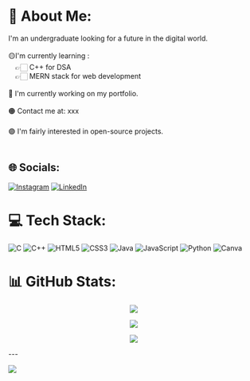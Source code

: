 # 💫 About Me:
I'm an undergraduate looking for a future in the digital world.<br><br>🟡I'm currently learning :<br>&emsp;👉🏻   C++ for DSA<br><t>&emsp;👉🏻   MERN stack for web development<br><br>🔴 I'm currently working on my portfolio.<br><br>
🟠 Contact me at: xxx<br><br>
🟣 I'm fairly interested in open-source projects.<br><br>



## 🌐 Socials:
[![Instagram](https://img.shields.io/badge/Instagram-%23E4405F.svg?logo=Instagram&logoColor=white)](https://instagram.com/thewanderingsoul08) [![LinkedIn](https://img.shields.io/badge/LinkedIn-%230077B5.svg?logo=linkedin&logoColor=white)](https://linkedin.com/in/www.linkedin.com/in/mohammed-abdul-shafee-1a6984284) 

# 💻 Tech Stack:
![C](https://img.shields.io/badge/c-%2300599C.svg?style=for-the-badge&logo=c&logoColor=white) ![C++](https://img.shields.io/badge/c++-%2300599C.svg?style=for-the-badge&logo=c%2B%2B&logoColor=white) ![HTML5](https://img.shields.io/badge/html5-%23E34F26.svg?style=for-the-badge&logo=html5&logoColor=white) ![CSS3](https://img.shields.io/badge/css3-%231572B6.svg?style=for-the-badge&logo=css3&logoColor=white) ![Java](https://img.shields.io/badge/java-%23ED8B00.svg?style=for-the-badge&logo=openjdk&logoColor=white) ![JavaScript](https://img.shields.io/badge/javascript-%23323330.svg?style=for-the-badge&logo=javascript&logoColor=%23F7DF1E) ![Python](https://img.shields.io/badge/python-3670A0?style=for-the-badge&logo=python&logoColor=ffdd54) ![Canva](https://img.shields.io/badge/Canva-%2300C4CC.svg?style=for-the-badge&logo=Canva&logoColor=white)

# 📊 GitHub Stats:
<div align="center">

![](https://github-readme-stats.vercel.app/api?username=Shafee0813&theme=dark&hide_border=false&include_all_commits=false&count_private=false)<br/>

</div>

<div align="center">

![](https://github-readme-streak-stats.herokuapp.com/?user=Shafee0813&theme=dark&hide_border=false)<br/>

</div>


<div align="center">

![](https://github-readme-stats.vercel.app/api/top-langs/?username=Shafee0813&theme=dark&hide_border=false&include_all_commits=false&count_private=false&layout=compact)


</div>
---

[![](https://visitcount.itsvg.in/api?id=Shafee0813&icon=0&color=0)](https://visitcount.itsvg.in)

<!-- Proudly created with GPRM ( https://gprm.itsvg.in ) -->
